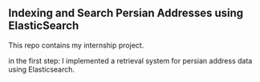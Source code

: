 <h2>Indexing and Search Persian Addresses using ElasticSearch</h2>

This repo contains my internship project.

in the first step: I implemented a retrieval system for persian address data using Elasticsearch.
